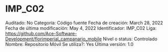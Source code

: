# IMP_C02

Auditado: No
Categoría: Código fuente
Fecha de creación: March 28, 2022
Fecha de última modificación: May 4, 2022
Identificador: IMP_C02
Liga: https://github.com/Ace-Software-Development/florimperial_campanario_mobile
Nivel o status: Controlado
Nombre: Repositorio Móvil
Se utiliza?: Yes
Última versión: 1.0